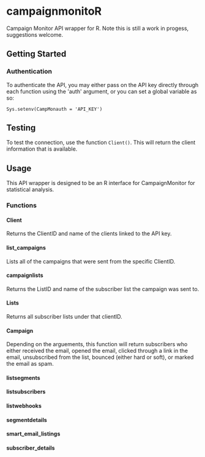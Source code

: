 # campaignmonitoR
Campaign Monitor API wrapper for R. Note this is still a work in progess, suggestions welcome.


## Getting Started

### Authentication
To authenticate the API, you may either pass on the API key directly through each function using the 'auth' argument, or you can set a global variable as so:

`Sys.setenv(CampMonauth = 'API_KEY')`

## Testing

To test the connection, use the function `Client()`. This will return the client information that is available.

## Usage
This API wrapper is designed to be an R interface for CampaignMonitor for statistical analysis. 

### Functions

#### Client
Returns the ClientID and name of the clients linked to the API key.

#### list_campaigns
Lists all of the campaigns that were sent from the specific ClientID.

#### campaignlists
Returns the ListID and name of the subscriber list the campaign was sent to.

#### Lists
Returns all subscriber lists under that clientID.

#### Campaign 
Depending on the arguements, this function will return subscribers who either received the email, opened the email, clicked through a link in the email, unsubscribed from the list, bounced (either hard or soft), or marked the email as spam. 

#### listsegments

#### listsubscribers

#### listwebhooks

#### segmentdetails

#### smart_email_listings

#### subscriber_details
